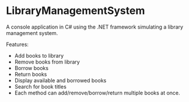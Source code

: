 # LibraryManagementSystem
A console application in C# using the .NET framework simulating a library management system.

Features:
 - Add books to library
 - Remove books from library
 - Borrow books
 - Return books
 - Display available and borrowed books
 - Search for book titles
 - Each method can add/remove/borrow/return multiple books at once.

